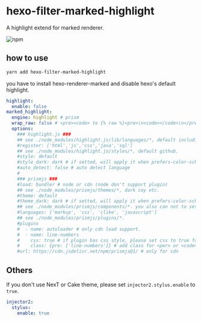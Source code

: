 # hexo-filter-marked-highlight

A highlight extend for marked renderer.

![npm](https://img.shields.io/npm/v/hexo-filter-marked-highlight.svg)

## how to use

```bash
yarn add hexo-filter-marked-highlight
```

you have to install hexo-renderer-marked and disable hexo's default highlight.

```yml
highlight:
  enable: false
marked_highlight:
  engine: highlight # prism
  wrap_raw: false # <pre><code> to {% raw %}<pre>\n<code></code>\n</pre>{% endraw %}
  options:
    ### highlight.js ###
    ## see ./node_modules/highlight.js/lib/languages/*, default including all languages.
    #register: ['html','js','css','java','sql']
    ## see ./node_modules/highlight.js/styles/*, default github.
    #style: default
    #style_dark: dark # if setted, will apply it when prefers-color-scheme is dark
    #auto_detect: false # auto detect language
    #
    ### prismjs ###
    #load: bundler # node or cdn (node don't support plugin)
    ## see ./node_modules/prismjs/themes/*, dark coy etc.
    #theme: default
    #theme_dark: dark # if setted, will apply it when prefers-color-scheme is dark (not support in cdn load)
    ## see ./node_modules/prismjs/components/*. you also can not to set it, if use autoloader plugin and cdn load.
    #languages: ['markup', 'css', 'clike', 'javascript']
    ## see ./node_modules/prismjs/plugins/*.
    #plugins
    #  - name: autoloader # only cdn load support.
    #  - name: line-numbers
    #    css: true # if plugin has css style, please set css to true for load it.
    #    class: {pre: ['line-numbers']} # add class for <per> or <code>
    #url: https://cdn.jsdelivr.net/npm/prismjs@1/ # only for cdn
```

## Others

If you don't use NexT or Cake theme, please set `injector2.stylus.enable` to `true`.

```yml
injector2:
  stylus:
    enable: true
```
